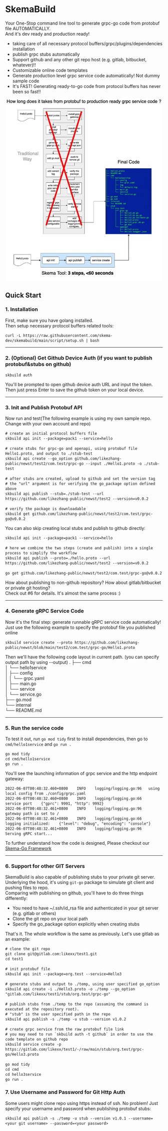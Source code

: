 # SkemaBuild
Your One-Stop command line tool to generate grpc-go code from protobuf file AUTOMATICALLY.  
And it's dev ready and production ready!  
- taking care of all necessary protocol buffers/grpc/plugins/dependencies installation  
- publish grpc stubs automatically  
- Support github and any other git repo host (e.g. gitlab, bitbucket, whatever)!!  
- Customizable online code templates  
- Generate production level grpc service code automatically! Not dummy sample code
- It's FAST! Generating ready-to-go code from protocol buffers has never been so fast!!
  
<img src="intro.jpg" style="width: 720px;"/>

## Quick Start

### 1. Installation  
First, make sure you have golang installed.  
Then setup necessary protocol buffers related tools:  
```shell
curl -L https://raw.githubusercontent.com/skema-dev/skemabuild/main/script/setup.sh | bash
```
<hr/>

### 2. (Optional) Get Github Device Auth (if you want to publish protobuf&stubs on github)
```
skbuild auth
```
You'll be prompted to open github device auth URL and input the token. Then just press Enter to save the github token on your local device.
<hr/>

### 3. Init and Publish Protobuf API  
Now run and test(The following example is using my own sample repo. Change with your own account and repo)
```shell
# create an initial protocol buffers file
skbuild api init --package=pack1 --service=hello

# create stubs for grpc-go and openapi, using protobuf file Hello1.proto, and output to ./stub-test
skbuild api create --go_option github.com/likezhang-public/newst/test2/com.test/grpc-go --input ./Hello1.proto -o ./stub-test

# after stubs are created, upload to github and set the version tag
# the "url" argument is for verifying the go_package option defined above
skbuild api publish --stub=./stub-test --url  https://github.com/likezhang-public/newst/test2 --version=v0.0.2

# verify the package is downloadable
skbuild get github.com/likezhang-public/newst/test2/com.test/grpc-go@v0.0.2
```
  
You can also skip creating local stubs and publish to github directly:  
```shell
skbuild api init --package=pack1 --service=hello

# here we combine the two steps (create and publish) into a single process to simplify the workflow
skbuild api publish --proto=./hello.proto --url  https://github.com/likezhang-public/newst/test2 --version=v0.0.2

go get github.com/likezhang-public/newst/test2/com.test/grpc-go@v0.0.2
```
  
How about publishing to non-github repository? How about gitlab/bitbucket or private git hosting?  
Check out #6 for details. It's almost the same process :)  
<hr/>

### 4. Generate gRPC Service Code  
Now it's the final step: generate runnable gRPC service code automatically!  
Just use the following example to specify the protobuf file you published online  
```shell
skbuild service create --proto https://github.com/likezhang-public/newst/blob/main/test2/com.test/grpc-go/Hello1.proto
```
Then we'll have the following code layout in current path. (you can specify output path by using --output)
.
├── cmd  
│     └── hello1service  
│         ├── config  
│         │   └── grpc.yaml  
│         ├── main.go  
│         └── service  
│             └── service.go  
├── go.mod  
└── internal  
    └── README.md   
<hr/>

### 5. Run the service code  
To test it out, run `go mod tidy` first to install dependencies, then go to `cmd/hello1service` and `go run .`  
```shell
go mod tidy
cd cmd/hello1service
go run .
```
You'll see the launching information of grpc service and the http endpoint gateway:  
```
2022-06-07T00:48:32.460+0800	INFO	logging/logging.go:96	using local config from ./config/grpc.yaml
2022-06-07T00:48:32.460+0800	INFO	logging/logging.go:66	service port	{"gprc": 9991, "http": 9992}
2022-06-07T00:48:32.461+0800	INFO	logging/logging.go:96	gateway path is set to /
2022-06-07T00:48:32.461+0800	INFO	logging/logging.go:66	logging initialized:	{"level": "debug", "encoding": "console"}
2022-06-07T00:48:32.461+0800	INFO	logging/logging.go:96	Serving gRPC start...
```
To further understand how the code is designed, Please checkout our [Skema-Go Framework](https://github.com/skema-dev/skema-go)
<hr/>

### 6. Support for other GIT Servers
SkemaBuild is also capable of publishing stubs to your private git server. Underlying the hood, it's using `git-go` package to simulate git client and pushing files to repo.  
Comparing with publishing on github, you'll have to do three things differently:
- You need to have ~/.ssh/id_rsa file and authenticated in your git server (e.g. gitlab or others)
- Clone the git repo on your local path  
- Specify the go_package option explicitly when creating stubs  

That's it. The whole workflow is the same as previously. Let's use gitlab as an example:   
```
# clone the git repo
git clone git@gitlab.com:likexx/test1.git
cd test1

# init protobuf file
skbuild api init --package=org.test --service=Hello3

# generate stubs and output to ./temp, using user specified go_option
skbuild api create -i ./Hello3.proto -o ./temp --go_option "gitlab.com/likexx/test1/stub/org.test/grpc-go"

# publish stubs from ./temp to the repo (assuming the command is executed at the repository root).
# "stub" is the user specified path in the repo
skbuild api publish -s ./temp -u stub --version v1.0.2

# create grpc service from the raw protobuf file link
# you may need to run `skbuild auth -t github` in order to use the code template on github repo
skbuild service create -p https://gitlab.com/likexx/test1/-/raw/main/stub/org.test/grpc-go/Hello3.proto

go mod tidy
cd cmd
cd hello3service
go run .
```

### 7. Use Username and Password for Git Http Auth
Some users might clone repo using https instead of ssh. No problem! Just specify your username and password when publishing protobuf stubs:  
```
skbuild api publish -s ./temp -u stub --version v1.0.1 --username=<your git username> --password=<your password>
```
